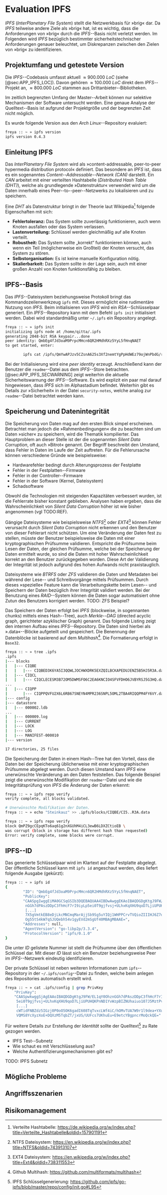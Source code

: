 # Evaluation IPFS

*IPFS* (*InterPlanetary File System*) stellt die Netzwerkbasis für »brig« dar.
Da *IPFS* teilweise andere Ziele als »brig« hat, ist es wichtig, dass die
Anforderungen von »brig« durch die *IPFS*--Basis nicht verletzt werden. Im
Folgenden wird *IPFS* bezüglich bestimmter sicherheitstechnischer Anforderungen
genauer beleuchtet, um Diskrepanzen zwischen den Zielen von »brig« zu
identifizieren.

## Projektumfang und getestete Version

Die *IPFS*--Codebasis umfasst aktuell $\approx{900.000}$ *LoC* (siehe
[@sec:APP_IPFS_LOC]). Davon gehören $\approx{100.000}$ *LoC* direkt dem
*IPFS*--Projekt an, $\approx{800.000}$ *LoC* stammen aus Drittanbieter--Bibliotheken.

Im zeitlich begrenzten Umfang der Master--Arbeit können nur selektive
Mechanismen der Software untersucht werden. Eine genaue Analyse der
Quelltext--Basis ist aufgrund der Projektgröße und der begrenzten Zeit nicht
möglich.

Es wurde folgende Version aus den *Arch Linux*--Repository evaluiert:

~~~sh
freya :: ~ » ipfs version
ipfs version 0.4.3
~~~

## Einleitung IPFS

Das *InterPlanetary File System* wird als  »content-addressable, peer-to-peer
hypermedia distribution protocol« definiert. Das besondere an *IPFS* ist, dass
es ein sogenanntes *Content--Addressable--Network (CAN)* darstellt. Ein *CAN*
arbeitet mit einer verteilten Hashtabelle (*Distributed Hash Table (DHT)*),
welche als grundlegende »Datenstruktur« verwendet wird um die Daten innerhalb
eines Peer--to--peer--Netzwerks zu lokalisieren und zu speichern.

Eine *DHT* als Datenstruktur bringt in der Theorie laut Wikipedia[^FN_DHT]
folgende Eigenschaften mit sich:

[^FN_DHT]: Verteilte Hashtabelle: <https://de.wikipedia.org/w/index.php?title=Verteilte_Hashtabelle&oldid=157901191>

* **Fehlertoleranz:** Das System sollte zuverlässig funktionieren, auch wenn Knoten
  ausfallen oder das System verlassen.
* **Lastenverteilung:** Schlüssel werden gleichmäßig auf alle Knoten verteilt.
* **Robustheit:** Das System sollte „korrekt“ funktionieren können, auch wenn ein
  Teil (möglicherweise ein Großteil) der Knoten versucht, das System zu stören.
* **Selbstorganisation:** Es ist keine manuelle Konfiguration nötig.
* **Skalierbarkeit:** Das System sollte in der Lage sein, auch mit einer großen
  Anzahl von Knoten funktionsfähig zu bleiben.

## IPFS--Basis

Das *IPFS*--Dateisystem beziehungsweise Protokoll bringt das
Kommandozeilenwerkzeug `ipfs` mit. Dieses ermöglicht eine rudimentäre Nutzung
von *IPFS*. Beim initialisieren von *IPFS* wird ein *RSA*--Schlüsselpaar
generiert. Ein *IPFS*--Repository kann mit dem Befehl `ipfs init` initialisiert
werden. Dabei wird standardmäßig unter `~/.ipfs` ein Repository angelegt.

~~~sh
freya :: ~ » ipfs init
initializing ipfs node at /home/qitta/.ipfs
generating 2048-bit RSA keypair...done
peer identity: QmbEg4fJd3oaM9PrpcMHcn6QR2HMdhRXz5YyL5fHnqNAET
to get started, enter:

        ipfs cat /ipfs/QmYwAPJzv5CZsnA625s3Xf2nemtYgPpHdWEz79ojWnPbdG/readme
~~~

Bei der Initialisierung wird eine *peer identity* erzeugt. Anschließend kann
der Benutzer die `readme`--Datei aus dem *IPFS*--Store betrachten.
[@sec:APP_IPFS_SECWARNING] zeigt weiterhin die aktuelle Sicherheitswarnung der
*IPFS*--Software. Es wird explizit ein paar mal darauf hingewiesen, dass *IPFS*
sich im Alphastadium befindet. Weiterhin gibt es Details zur »Sicherheit« in
der Datei `security-notes`, welche analog zur `readme`--Datei betrachtet werden
kann.

## Speicherung und Datenintegrität

Die Speicherung von Daten mag auf den ersten Blick simpel erscheinen.
Betrachtet man jedoch die »Rahmenbedingungen« die zu beachten sind um Daten
»sicher« zu speichern, wird die Thematik kompilierter. Das Hauptproblem an
dieser Stelle ist der die sogenannten *Silent Data Corruption*, oft auch
»Bitrot« genannt. Der Begriff beschreibt den Umstand, dass Fehler in Daten im
Laufe der Zeit auftreten. Für die Fehlerursache können verschiedene Gründe wie
beispielsweise:

* Hardwarefehler bedingt durch Alterungsprozess der Festplatte
* Fehler in der Festplatten--Firmware
* Fehler in der Controller--Firmware
* Fehler in der Software (Kernel, Dateisystem)
* Schadsoftware

Obwohl die Technologien mit steigenden Kapazitäten verbessert wurden, ist die
Fehlerrate bisher konstant geblieben. Analysen haben ergeben, dass die
Wahrscheinlichkeit von *Silent Data Corruption* höher ist wie bisher angenommen
(vgl TODO:REF).

Gängige Dateisysteme wie beispielsweise *NTFS*[^FN_NTFS] oder *EXT4*[^FN_EXT4]
können Fehler verursacht durch *Silent Data Corruption* nicht erkennen und den
Benutzer von dieser Fehlerart nicht schützen. Um eine Veränderung der Daten
fest zu stellen, müsste der Benutzer beispielsweise die Daten mit einer
kryptographischen Prüfsumme validieren. Entspricht die Prüfsumme beim Lesen der
Daten, der gleichen Prüfsumme, welche bei der Speicherung der Daten ermittelt
wurde, so sind die Daten mit hoher Wahrscheinlichkeit korrekt an den Benutzer
zurückgegeben worden. Diese Art der Validierung der Integrität ist jedoch
aufgrund des hohen Aufwands nicht praxistauglich.

Dateisysteme wie *BTRFS* oder *ZFS* validieren die Daten und Metadaten bei
während der Lese-- und Schreibvorgänge mittels Prüfsummen. Durch dieses
»spezielle« Feature kann die Verarbeitungskette beim Lesen-- und Speichern der
Daten bezüglich ihrer Integrität validiert werden. Bei der Benutzung eines
*RAID*--System können die Daten sogar automatisiert ohne Zutun des Benutzers
korrigiert werden. TODO: ZFS Beispiel?

[^FN_NTFS]: NTFS Dateisystem: <https://en.wikipedia.org/w/index.php?title=NTFS&oldid=743913107>
[^FN_EXT4]: EXT4 Dateisystem: <https://en.wikipedia.org/w/index.php?title=Ext4&oldid=738311553>

Das Speichern der Daten erfolgt bei *IPFS* (blockweise, in sogennanten chunks)
mittels eines Hash--Tree), auch *Merkle--DAG* (directed acyclic graph,
gerichteter azyklischer Graph) genannt. Das folgende Listing zeigt den internen
Aufbau eines *IPFS*--Repository. Die Daten sind hierbei als ».data«--Blöcke
aufgeteilt und gespeichert. Die Benennung der Datenblöcke ist basierend auf dem
*Multihash*[^FN_MULTIHASH]. Die Formatierung erfolgt in `Base32`.

[^FN_MULTIHASH]: Github Multihash: <https://github.com/multiformats/multihash>

~~~sh
freya :: ~ » tree .ipfs
.ipfs
|--- blocks
|   |--- CIQBE
|   |   |--- CIQBED3K6YA5I3QQWLJOCHWXDRK5EXZQILBCKAPEDUJENZ5B5HJ5R3A.data
|   |--- CIQCL
|   |   |--- CIQCLECESM3B72OM5DWMSFO6C2EA6KNCIO4SFVFDHO6JVBYRSJ5G3HQ.data
...
|   |--- CIQPP
|       |--- CIQPPQVFU2X6L6RB67SNEYN4MPR236SNPL5OML2TBA4RIQQPM4FY6VY.data
|--- config
|--- datastore
|   |--- 000002.ldb
...
|   |--- 000009.log
|   |--- CURRENT
|   |--- LOCK
|   |--- LOG
|   |--- MANIFEST-000010
|--- version

17 directories, 25 files
~~~

Die Speicherung der Daten in einem Hash--Tree hat den Vorteil, dass die Daten
bei der Speicherung üblicherweise mit einer kryptographischen Prüfsumme
abgelegt werden. Durch diesen Umstand kann *IPFS* eine unerwünschte Veränderung
an den Daten feststellen. Das folgende Beispiel zeigt die unerwünschte
Modifikation der `readme`--Datei und wie die Integritätsprüfung von *IPFS* die
Änderung der Daten erkennt:

~~~sh
freya :: ~ » ipfs repo verify
verify complete, all blocks validated.

# Unerwünschte Modifikation der Daten.
freya :: ~ » echo "Steinkauz" >> .ipfs/blocks/CIQBE/CI5..R3A.data

freya :: ~ » ipfs repo verify
block QmPZ9gcCEpqKTo6aq61g2nXGUhM4iCL3ewB6LDXZCtioEB \
was corrupt (block in storage has different hash than requested)
Error: verify complete, some blocks were corrupt.
~~~

## IPFS--ID

Das generierte Schlüsselpaar wird im Klartext auf der Festplatte abgelegt. Der
öffentliche Schlüssel kann mit `ipfs id` angeschaut werden, dies liefert
folgende Ausgabe (gekürzt):

~~~sh
freya :: ~ » ipfs id
{
        "ID": "QmbEg4fJd3oaM9PrpcMHcn6QR2HMdhRXz5YyL5fHnqNAET",
		"PublicKey":
		"CAASpgIwggEiMA0GCSqGSIb3DQEBAQUAA4IBDwAwggEKAoIBAQDGDgKtgJ9FW/EL1qY0Ohz
		 nGGh7dPAszDDpC3fhHcF7rI9iyLp5ei0T9gjfvsj+ULhxKqXHU9qoD7LjiUPUHQKPnND1Yv
		 [...]
		 7X5gVmtkEB8eDjLkcMNCmqMarAjjSb9Sg5uYIQj1WHPPCrvTVQioZIIIHJ6Z7ogWIDpDR5T
		 Og55tS4kW7qSJUQebh54v1gyEVd2mSgUf40MBAgMBAAE=",
        "Addresses": null,
        "AgentVersion": "go-libp2p/3.3.4",
        "ProtocolVersion": "ipfs/0.1.0"
}
~~~

Die unter *ID* gelistete Nummer ist stellt die Prüfsumme über den öffentlichen
Schlüssel dar. Mit dieser *ID* lässt sich ein Benutzer beziehungsweise Peer im
*IPFS*--Netzwerk eindeutig identifizieren.

Der private Schlüssel ist neben weiteren Informationen zum `ipfs`--Repository
in der `~/.ipfs/config`--Datei zu finden, welche beim anlegen des Repositories
automatisch erstellt wird.

~~~sh
freya :: ~ » cat .ipfs/config | grep PrivKey
	"PrivKey":
	"CAASpwkwggSjAgEAAoIBAQDGDgKtgJ9FW/EL1qY0OhznGGh7dPAszDDpC3fhHcF7rI9iyLp
	 5ei0T9gjfvsj+ULhxKqXHU9qoD7LjiUPUHQKPnND1YvWzpBIZNUhaiuo107J5MztPvroQ8/
	 [...]
	 cWTidFNBZdz5IGzj0P0oO5OK6gadI608TqTvxcLWf4iC/hOMvTUA7W9r1l9dea+YXubchvY
	 VQMS8YcXyzXoE+DQXzM5TqbZT/jxUS/UUFcs7UKhuEu+E9etcYBgpncrMoQckQE="
~~~

Für weitere Details zur Erstellung der *Identität* sollte der
Quelltext[^FN_IPFS_CODE_INIT] zu Rate gezogen werden.

[^FN_IPFS_CODE_INIT]: IPFS Schlüsselgenerierung: <https://github.com/ipfs/go-ipfs/blob/master/repo/config/init.go#L95>

* IPFS Test--Subnetz
* Wie schaut es mit Verschlüsselung aus?
* Welche Authentifizierungsmechanismen gibt es?

TODO: IPFS Subnetz

## Mögliche Probleme

## Angriffsszenarien

## Risikomanagement
